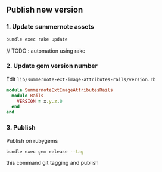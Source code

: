 ## Publish new version

### 1. Update summernote assets

```bash
bundle exec rake update
```
// TODO : automation using rake

### 2. Update gem version number

Edit `lib/summernote-ext-image-attributes-rails/version.rb`

```ruby
module SummernoteExtImageAttributesRails
  module Rails
    VERSION = x.y.z.0
  end
end
```

### 3. Publish

Publish on rubygems

```bash
bundle exec gem release --tag
```

this command git tagging and publish
